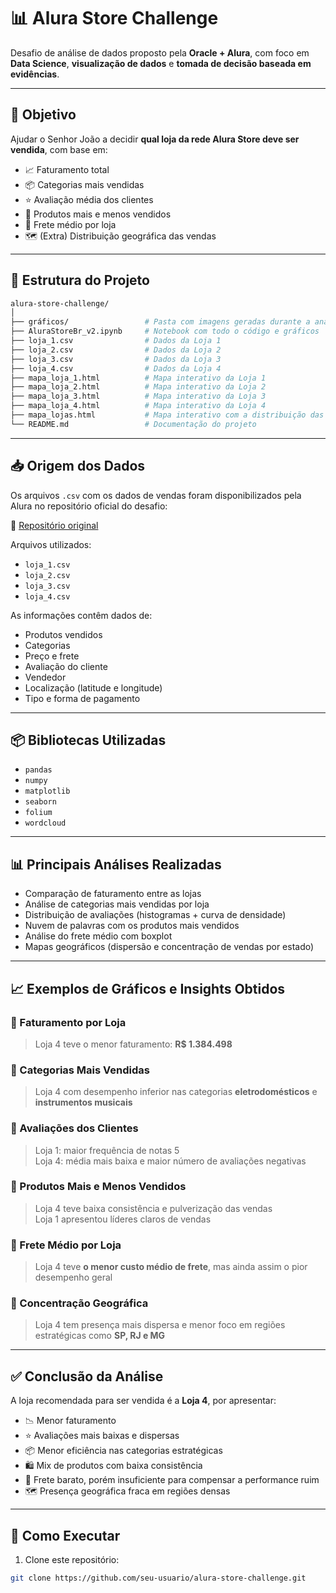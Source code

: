 # 📊 Alura Store Challenge

Desafio de análise de dados proposto pela **Oracle + Alura**, com foco em **Data Science**, **visualização de dados** e **tomada de decisão baseada em evidências**.

---

## 🧠 Objetivo

Ajudar o Senhor João a decidir **qual loja da rede Alura Store deve ser vendida**, com base em:

- 📈 Faturamento total
- 📦 Categorias mais vendidas
- ⭐ Avaliação média dos clientes
- 🛒 Produtos mais e menos vendidos
- 🚚 Frete médio por loja
- 🗺️ (Extra) Distribuição geográfica das vendas

---

## 📁 Estrutura do Projeto

```bash
alura-store-challenge/
│
├── gráficos/                 # Pasta com imagens geradas durante a análise
├── AluraStoreBr_v2.ipynb     # Notebook com todo o código e gráficos
├── loja_1.csv                # Dados da Loja 1
├── loja_2.csv                # Dados da Loja 2
├── loja_3.csv                # Dados da Loja 3
├── loja_4.csv                # Dados da Loja 4
├── mapa_loja_1.html          # Mapa interativo da Loja 1
├── mapa_loja_2.html          # Mapa interativo da Loja 2
├── mapa_loja_3.html          # Mapa interativo da Loja 3
├── mapa_loja_4.html          # Mapa interativo da Loja 4
├── mapa_lojas.html           # Mapa interativo com a distribuição das lojas
└── README.md                 # Documentação do projeto
```

---

## 📥 Origem dos Dados

Os arquivos `.csv` com os dados de vendas foram disponibilizados pela Alura no repositório oficial do desafio:

🔗 [Repositório original](https://github.com/alura-es-cursos/challenge1-data-science)

Arquivos utilizados:

- `loja_1.csv`
- `loja_2.csv`
- `loja_3.csv`
- `loja_4.csv`

As informações contêm dados de:

- Produtos vendidos
- Categorias
- Preço e frete
- Avaliação do cliente
- Vendedor
- Localização (latitude e longitude)
- Tipo e forma de pagamento

---

## 📦 Bibliotecas Utilizadas

- `pandas`
- `numpy`
- `matplotlib`
- `seaborn`
- `folium`
- `wordcloud`

---

## 📊 Principais Análises Realizadas

- Comparação de faturamento entre as lojas
- Análise de categorias mais vendidas por loja
- Distribuição de avaliações (histogramas + curva de densidade)
- Nuvem de palavras com os produtos mais vendidos
- Análise do frete médio com boxplot
- Mapas geográficos (dispersão e concentração de vendas por estado)

---

## 📈 Exemplos de Gráficos e Insights Obtidos

### 🔹 Faturamento por Loja
> Loja 4 teve o menor faturamento: **R$ 1.384.498**

### 🔹 Categorias Mais Vendidas
> Loja 4 com desempenho inferior nas categorias **eletrodomésticos** e **instrumentos musicais**

### 🔹 Avaliações dos Clientes
> Loja 1: maior frequência de notas 5  
> Loja 4: média mais baixa e maior número de avaliações negativas

### 🔹 Produtos Mais e Menos Vendidos
> Loja 4 teve baixa consistência e pulverização das vendas  
> Loja 1 apresentou líderes claros de vendas

### 🔹 Frete Médio por Loja
> Loja 4 teve **o menor custo médio de frete**, mas ainda assim o pior desempenho geral

### 🔹 Concentração Geográfica
> Loja 4 tem presença mais dispersa e menor foco em regiões estratégicas como **SP, RJ e MG**

---

## ✅ Conclusão da Análise

A loja recomendada para ser vendida é a **Loja 4**, por apresentar:

- 📉 Menor faturamento
- ⭐ Avaliações mais baixas e dispersas
- 📦 Menor eficiência nas categorias estratégicas
- 🛍️ Mix de produtos com baixa consistência
- 🚚 Frete barato, porém insuficiente para compensar a performance ruim
- 🗺️ Presença geográfica fraca em regiões densas

---

## 🚀 Como Executar

1. Clone este repositório:

```bash
git clone https://github.com/seu-usuario/alura-store-challenge.git
